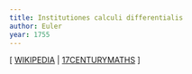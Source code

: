 ```yaml
---
title: Institutiones calculi differentialis
author: Euler
year: 1755
---
```


[ [WIKIPEDIA](https://en.wikipedia.org/wiki/Institutiones_calculi_differentialis)
| [17CENTURYMATHS](https://www.17centurymaths.com/contents/differentialcalculus.htm) ]
